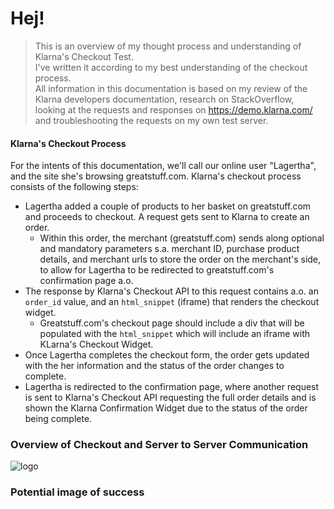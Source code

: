 # Hej!


> This is an overview of my thought process and understanding of Klarna's Checkout Test. </br> I've written it according to my best understanding of the checkout process. </br> All information in this documentation is based on my review of the Klarna developers documentation, research on StackOverflow, looking at the requests and responses on https://demo.klarna.com/ and troubleshooting the requests on my own test server.


#### Klarna's Checkout Process
For the intents of this documentation, we'll call our online user "Lagertha", and the site she's browsing greatstuff.com. Klarna's checkout process consists of the following steps:
* Lagertha added a couple of products to her basket on greatstuff.com and proceeds to checkout. A request gets sent to Klarna to create an order.
	* Within this order, the merchant (greatstuff.com) sends along optional and mandatory parameters s.a. merchant ID, purchase product details, and merchant urls to store the order on the merchant's side, to allow for Lagertha to be redirected to greatstuff.com's confirmation page a.o.
* The response by Klarna's Checkout API to this request contains a.o. an ```order_id``` value, and an ```html_snippet``` (iframe) that renders the checkout widget.
	* Greatstuff.com's checkout page should include a div that will be populated with the ```html_snippet``` which will include an iframe with KLarna's Checkout Widget.
* Once Lagertha completes the checkout form, the order gets updated with the her information and the status of the order changes to complete.
* Lagertha is redirected to the confirmation page, where another request is sent to Klarna's Checkout API requesting the full order details and is shown the Klarna Confirmation Widget due to the status of the order being complete.

### Overview of Checkout and Server to Server Communication
![logo](https://res.cloudinary.com/n8dawg/image/upload/v1531058456/s2s.png "User interaction with Merchant and Request and Response between Merchant and Klarna")


### Potential image of success

